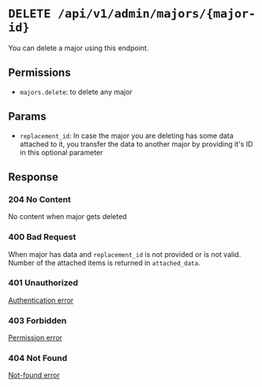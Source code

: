 # `DELETE /api/v1/admin/majors/{major-id}`
You can delete a major using this endpoint.


## Permissions
- `majors.delete`: to delete any major

## Params

- `replacement_id`: In case the major you are deleting has some data attached to it, you transfer the data to another major by providing it's ID in this optional parameter

## Response

### 204 No Content
 No content when major gets deleted

### 400 Bad Request
 When major has data and `replacement_id` is not provided or is not valid. Number of the attached items is returned in `attached_data`.

### 401 Unauthorized
[Authentication error](../../authentication-errors.md)

### 403 Forbidden
[Permission error](../../permission-errors.md)

### 404 Not Found
[Not-found error](../../not-found-errors.md)
